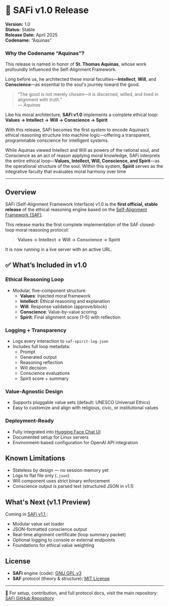 # 🚀 SAFi v1.0 Release

**Version:** 1.0  
**Status:** Stable  
**Release Date:** April 2025  
**Codename:** “Aquinas”

### Why the Codename “Aquinas”?

This release is named in honor of **St. Thomas Aquinas**, whose work profoundly influenced the Self-Alignment Framework.

Long before us, he architected these moral faculties—**Intellect**, **Will**, and **Conscience**—as essential to the soul's journey toward the good.

> “The good is not merely chosen—it is discerned, willed, and lived in alignment with truth.”  
> — *Aquinas*

Like his moral architecture, **SAFi v1.0** implements a complete ethical loop:  
**Values → Intellect → Will → Conscience → Spirit**

With this release, SAFi becomes the first system to encode Aquinas’s ethical reasoning structure into machine logic—offering a transparent, programmable conscience for intelligent systems.

While Aquinas viewed Intellect and Will as powers of the rational soul, and Conscience as an act of reason applying moral knowledge, SAFi interprets the entire ethical loop—**Values, Intellect, Will, Conscience, and Spirit**—as the operational structure of the soul. Within this system, **Spirit** serves as the integrative faculty that evaluates moral harmony over time

---

## Overview

SAFi (Self-Alignment Framework Interface) v1.0 is the **first official, stable release** of the ethical reasoning engine based on the [Self-Alignment Framework (SAF)](https://www.selfalignmentframework.com).

This release marks the first complete implementation of the SAF closed-loop moral reasoning protocol:

> **Values → Intellect → Will → Conscience → Spirit**

It is now running in a live server with an active URL. 

## ✅ What’s Included in v1.0

### Ethical Reasoning Loop
- Modular, five-component structure:
  - **Values**: Injected moral framework
  - **Intellect**: Ethical reasoning and explanation
  - **Will**: Response validation (approve/block)
  - **Conscience**: Value-by-value scoring
  - **Spirit**: Final alignment score (1–5) with reflection

### Logging + Transparency
- Logs every interaction to `saf-spirit-log.json`
- Includes full loop metadata:
  - Prompt
  - Generated output
  - Reasoning reflection
  - Will decision
  - Conscience evaluations
  - Spirit score + summary

### Value-Agnostic Design
- Supports pluggable value sets (default: UNESCO Universal Ethics)
- Easy to customize and align with religious, civic, or institutional values

### Deployment-Ready
- Fully integrated into [Hugging Face Chat UI](https://github.com/huggingface/chat-ui)
- Documented setup for Linux servers
- Environment-based configuration for OpenAI API integration

## Known Limitations

- Stateless by design — no session memory yet
- Logs to flat file only (`.json`)
- Will component uses strict binary enforcement
- Conscience output is parsed text (structured JSON in v1.1)


##  What's Next (v1.1 Preview)

Coming in [SAFi v1.1 ](https://github.com/jnamaya/SAFi/?tab=readme-ov-file#%EF%B8%8F-safi-roadmap):
- Modular value set loader
- JSON-formatted conscience output
- Real-time alignment certificate (loop summary packet)
- Optional logging to console or external endpoints
- Foundations for ethical value weighting
  

## License

- **SAFi** engine (code): [GNU GPL v3](https://www.gnu.org/licenses/gpl-3.0.html)  
- **SAF** protocol (theory & structure): [MIT License](https://opensource.org/license/mit)


---

🔗 For setup, contribution, and full protocol docs, visit the main repository:  
[SAFi GitHub Repository](https://github.com/jnamaya/SAFi)
